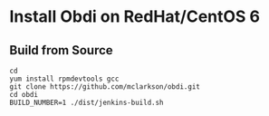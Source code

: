 # Install Obdi on RedHat/CentOS 6

## Build from Source
 
```
cd
yum install rpmdevtools gcc
git clone https://github.com/mclarkson/obdi.git
cd obdi
BUILD_NUMBER=1 ./dist/jenkins-build.sh
```

